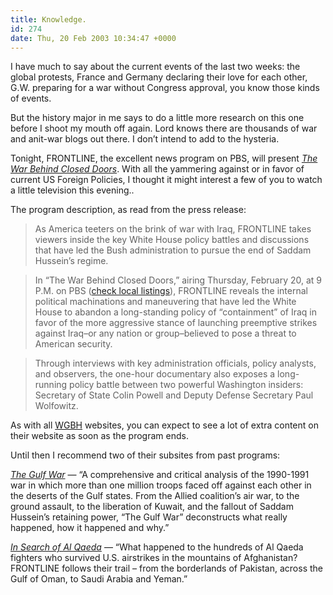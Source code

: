 ```yaml
---
title: Knowledge.
id: 274
date: Thu, 20 Feb 2003 10:34:47 +0000
---
```


I have much to say about the current events of the last two weeks: the global protests, France and Germany declaring their love for each other, <span class="caps">G.W.</span> preparing for a war without Congress approval, you know those kinds of events.  

But the history major in me says to do a little more research on this one before I shoot my mouth off again. Lord knows there are thousands of war and anit-war blogs out there. I don’t intend to add to the hysteria.  

Tonight, <span class="caps">FRONTLINE</span>, the excellent news program on <span class="caps">PBS</span>, will present [*The War Behind Closed Doors*](http://www.pbs.org/wgbh/pages/frontline/shows/iraq/). With all the yammering against or in favor of current US Foreign Policies, I thought it might interest a few of you to watch a little television this evening..  

The program description, as read from the press release:



> As America teeters on the brink of war with Iraq, <span class="caps">FRONTLINE</span> takes viewers inside the key White House policy battles and discussions that have led the Bush administration to pursue the end of Saddam Hussein’s regime.  

>  In “The War Behind Closed Doors,” airing Thursday, February 20, at 9 P.M. on <span class="caps">PBS</span> ([check local listings](http://tv.yahoo.com/)), <span class="caps">FRONTLINE</span> reveals the internal political machinations and maneuvering that have led the White House to abandon a long-standing policy of “containment” of Iraq in favor of the more aggressive stance of launching preemptive strikes against Iraq–or any nation or group–believed to pose a threat to American security.  

>  Through interviews with key administration officials, policy analysts, and observers, the one-hour documentary also exposes a long-running policy battle between two powerful Washington insiders: Secretary of State Colin Powell and Deputy Defense Secretary Paul Wolfowitz.



As with all [<span class="caps">WGBH</span>](http://main.wgbh.org/wgbh/) websites, you can expect to see a lot of extra content on their website as soon as the program ends.  

Until then I recommend two of their subsites from past programs:  

[*The Gulf War*](http://www.pbs.org/wgbh/pages/frontline/gulf/) — “A comprehensive and critical analysis of the 1990-1991 war in which more than one million troops faced off against each other in the deserts of the Gulf states. From the Allied coalition’s air war, to the ground assault, to the liberation of Kuwait, and the fallout of Saddam Hussein’s retaining power, “The Gulf War” deconstructs what really happened, how it happened and why.”  

[*In Search of Al Qaeda*](http://www.pbs.org/wgbh/pages/frontline/shows/search/) — “What happened to the hundreds of Al Qaeda fighters who survived U.S. airstrikes in the mountains of Afghanistan? <span class="caps">FRONTLINE</span> follows their trail – from the borderlands of Pakistan, across the Gulf of Oman, to Saudi Arabia and Yeman.”





